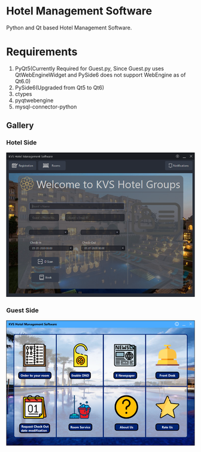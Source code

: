 # Hotel Management Software  
Python and Qt based Hotel Management Software.    
# Requirements  
1. PyQt5(Currently Required for Guest.py, Since Guest.py uses QtWebEngineWidget and PySide6 does not support WebEngine as of Qt6.0)  
2. PySide6(Upgraded from Qt5 to Qt6) 
3. ctypes  
4. pyqtwebengine  
5. mysql-connector-python  
## Gallery  
### Hotel Side  
![image](https://github.com/BlazingGuyz/C.S-Project/raw/gh-pages/images/Hotel.png)  
### Guest Side  
![image](https://github.com/BlazingGuyz/C.S-Project/raw/gh-pages/images/Guest.png)  
